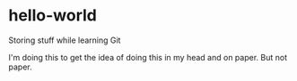 # hello-world
Storing stuff while learning Git

I'm doing this to get the idea of doing this in my head and on paper. But not paper.
